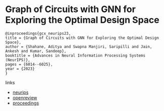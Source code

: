 # Graph of Circuits with GNN for Exploring the Optimal Design Space

```
@inproceedings{gcx_neurips23,
title = {Graph of Circuits with GNN for Exploring the Optimal Design Space},
author = {Shahane, Aditya and Swapna Manjiri, Saripilli and Jain, Ankesh and Kumar, Sandeep},
booktitle = {Advances in Neural Information Processing Systems (NeurIPS)},
pages = {6014--6025},
year = {2023}
}
```

links
- [neurips](https://nips.cc/Conferences/2023/Schedule?showEvent=71460)
- [openreview](https://openreview.net/forum?id=VNjJAWjuEU)
- [proceedings](https://papers.nips.cc//paper_files/paper/2023/hash/12da92b7c64176eb6eb6ad0ae31554fd-Abstract-Conference.html)
